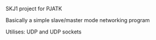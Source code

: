 SKJ1 project for PJATK

Basically a simple slave/master mode networking program

Utilises: UDP and UDP sockets
